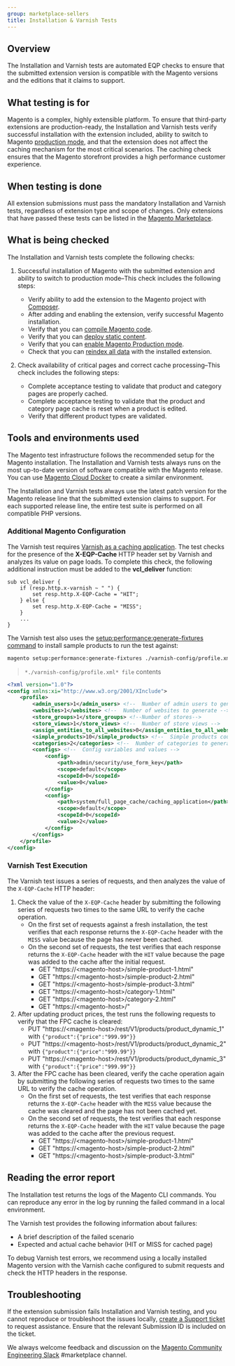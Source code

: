 ```yaml
---
group: marketplace-sellers
title: Installation & Varnish Tests
---
```


## Overview

The Installation and Varnish tests are automated EQP checks to ensure that the submitted extension version is compatible with the Magento versions and the editions that it claims to support.

## What testing is for

Magento is a complex, highly extensible platform. To ensure that third-party extensions are production-ready, the Installation and Varnish tests verify successful installation with the extension included, ability to switch to Magento  [production mode](https://devdocs.magento.com/guides/v2.4/config-guide/bootstrap/magento-modes.html), and that the extension does not affect the caching mechanism for the most critical scenarios. The caching check ensures that the Magento storefront provides a high performance customer experience.

## When testing is done

All extension submissions must pass the mandatory Installation and Varnish tests, regardless of extension type and scope of changes. Only extensions that have passed these tests can be listed in the [Magento Marketplace](https://marketplace.magento.com/).

## What is being checked

The Installation and Varnish tests complete the following checks:

1. Successful installation of Magento with the submitted extension and ability to switch to production mode–This check includes the following steps:

   -  Verify ability to add the extension to the Magento project with [Composer](https://getcomposer.org/).
   -  After adding and enabling the extension, verify successful Magento installation.
   -  Verify that you can [compile Magento code](https://devdocs.magento.com/guides/v2.4/config-guide/cli/config-cli-subcommands-compiler.html).
   -  Verify that you can [deploy static content](https://devdocs.magento.com/guides/v2.4/config-guide/cli/config-cli-subcommands-static-view.html).
   -  Verify that you can [enable Magento Production mode](https://devdocs.magento.com/guides/v2.4/config-guide/cli/config-cli-subcommands-mode.html).
   -  Check that you can [reindex all data](https://devdocs.magento.com/guides/v2.4/config-guide/cli/config-cli-subcommands-index.html) with the installed extension.

1. Check availability of critical pages and correct cache processing–This check includes the following steps:

   -  Complete acceptance testing to validate that product and category pages are properly cached.
   -  Complete acceptance testing to validate that the product and category page cache is reset when a product is edited.
   -  Verify that different product types are validated.

## Tools and environments used

The Magento test infrastructure follows the recommended setup for the Magento installation. The Installation and Varnish tests always runs on the most up-to-date version of software compatible with the Magento release. You can use [Magento Cloud Docker](https://devdocs.magento.com/cloud/docker/docker-development.html) to create a similar environment.

The Installation and Varnish tests always use the latest patch version for the Magento release line that the submitted extension claims to support. For each supported release line, the entire test suite is performed on all compatible PHP versions.

### Additional Magento Configuration

The Varnish test requires [Varnish as a caching application](https://devdocs.magento.com/guides/v2.4/config-guide/varnish/config-varnish-magento.html). The test checks for the presence of the **X-EQP-Cache** HTTP header set by Varnish and analyzes its value on page loads. To complete this check, the following additional instruction must be added to the **vcl_deliver** function:

```vcl
sub vcl_deliver {
    if (resp.http.x-varnish ~ " ") {
        set resp.http.X-EQP-Cache = "HIT";
    } else {
        set resp.http.X-EQP-Cache = "MISS";
    }
    ...
}
```

The Varnish test also uses the [setup:performance:generate-fixtures command](https://devdocs.magento.com/guides/v2.4/config-guide/cli/config-cli-subcommands-perf-data.html) to install sample products to run the test against:

```bash
magento setup:performance:generate-fixtures ./varnish-config/profile.xml
```

> `*./varnish-config/profile.xml* file` contents

```xml
<?xml version="1.0"?>
<config xmlns:xi="http://www.w3.org/2001/XInclude">
    <profile>
        <admin_users>1</admin_users> <!--  Number of admin users to generate -->
        <websites>1</websites> <!--  Number of websites to generate -->
        <store_groups>1</store_groups> <!--Number of stores-->
        <store_views>1</store_views> <!--  Number of store views -->
        <assign_entities_to_all_websites>0</assign_entities_to_all_websites> <!--  Whether to assign all products per each website -->
        <simple_products>10</simple_products> <!--  Simple products count -->
        <categories>2</categories> <!--  Number of categories to generate -->
        <configs> <!--  Config variables and values -->
            <config>
                <path>admin/security/use_form_key</path>
                <scope>default</scope>
                <scopeId>0</scopeId>
                <value>0</value>
            </config>
            <config>
                <path>system/full_page_cache/caching_application</path>
                <scope>default</scope>
                <scopeId>0</scopeId>
                <value>2</value>
            </config>
        </configs>
    </profile>
</config>
```

### Varnish Test Execution

The Varnish test issues a series of requests, and then analyzes the value of the `X-EQP-Cache` HTTP header:

1. Check the value of the `X-EQP-Cache` header by submitting the following series of requests two times to the same URL to verify the cache operation.
   -  On the first set of requests against a fresh installation, the test verifies that each response returns the `X-EQP-Cache` header with the `MISS` value because the page has never been cached.
   -  On the second set of requests, the test verifies that each response returns the `X-EQP-Cache` header with the `HIT` value because the page was added to the cache after the initial request.
      -  GET "https://\<magento-host\>/simple-product-1.html"
      -  GET "https://\<magento-host\>/simple-product-2.html"
      -  GET "https://\<magento-host\>/simple-product-3.html"
      -  GET "https://\<magento-host\>/category-1.html"
      -  GET "https://\<magento-host\>/category-2.html"
      -  GET "https://\<magento-host\>/"
1. After updating product prices, the test runs the following requests to verify that the FPC cache is cleared:
   -  PUT "https://\<magento-host\>/rest/V1/products/product_dynamic_1" with `{"product":{"price":"999.99"}}`
   -  PUT "https://\<magento-host\>/rest/V1/products/product_dynamic_2" with `{"product":{"price":"999.99"}}`
   -  PUT "https://\<magento-host\>/rest/V1/products/product_dynamic_3" with `{"product":{"price":"999.99"}}`
1. After the FPC cache has been cleared, verify the cache operation again by submitting the following series of requests two times to the same URL to verify the cache operation.
   -  On the first set of requests, the test verifies that each response returns the `X-EQP-Cache` header with the `MISS` value because the cache was cleared and the page has not been cached yet.
   -  On the second set of requests, the test verifies that each response returns the `X-EQP-Cache` header with the `HIT` value because the page was added to the cache after the previous request.
      -  GET "https://\<magento-host\>/simple-product-1.html"
      -  GET "https://\<magento-host\>/simple-product-2.html"
      -  GET "https://\<magento-host\>/simple-product-3.html"

## Reading the error report

The Installation test returns the logs of the Magento CLI commands. You can reproduce any error in the log by running the failed command in a local environment.

The Varnish test provides the following information about failures:

-  A brief description of the failed scenario
-  Expected and actual cache behavior (HIT or MISS for cached page)

To debug Varnish test errors, we recommend using a locally installed Magento version with the Varnish cache configured to submit requests and check the HTTP headers in the response.

## Troubleshooting

If the extension submission fails Installation and Varnish testing, and you cannot reproduce or troubleshoot the issues locally, [create a Support ticket](https://marketplacesupport.magento.com/hc/en-us) to request assistance. Ensure that the relevant Submission ID is included on the ticket.

We always welcome feedback and discussion on the [Magento Community Engineering Slack](https://magentocommeng.slack.com/archives/C7SL5CGDN) #marketplace channel.
